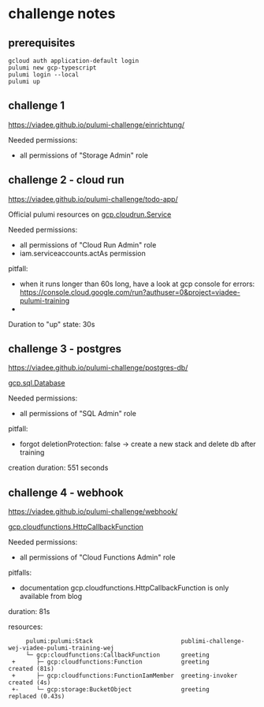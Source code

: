 # challenge notes

## prerequisites

```shell
gcloud auth application-default login
pulumi new gcp-typescript
pulumi login --local
pulumi up
```

## challenge 1

https://viadee.github.io/pulumi-challenge/einrichtung/

Needed permissions:

- all permissions of "Storage Admin" role

## challenge 2 - cloud run

https://viadee.github.io/pulumi-challenge/todo-app/

Official pulumi resources on [gcp.cloudrun.Service](https://www.pulumi.com/registry/packages/gcp/api-docs/cloudrun/service/) 

Needed permissions:

- all permissions of "Cloud Run Admin" role
- iam.serviceaccounts.actAs permission

pitfall:

- when it runs longer than 60s long, have a look at gcp console for errors: https://console.cloud.google.com/run?authuser=0&project=viadee-pulumi-training
- 

Duration to "up" state: 30s

## challenge 3 - postgres

https://viadee.github.io/pulumi-challenge/postgres-db/

[gcp.sql.Database](https://www.pulumi.com/registry/packages/gcp/api-docs/sql/database/)

Needed permissions:

- all permissions of "SQL Admin" role

pitfall:

- forgot deletionProtection: false -> create a new stack and delete db after training

creation duration: 551 seconds

## challenge 4 - webhook

https://viadee.github.io/pulumi-challenge/webhook/


[gcp.cloudfunctions.HttpCallbackFunction](https://www.pulumi.com/blog/simple-serverless-programming-with-google-cloud-functions-and-pulumi/)

Needed permissions:

- all permissions of "Cloud Functions Admin" role

pitfalls:

- documentation gcp.cloudfunctions.HttpCallbackFunction is only available from blog

duration: 81s

resources:

```shell
     pulumi:pulumi:Stack                         publimi-challenge-wej-viadee-pulumi-training-wej                       
     └─ gcp:cloudfunctions:CallbackFunction      greeting                                                               
 +      ├─ gcp:cloudfunctions:Function           greeting                                          created (81s)        
 +      ├─ gcp:cloudfunctions:FunctionIamMember  greeting-invoker                                  created (4s)         
 +-     └─ gcp:storage:BucketObject              greeting                                          replaced (0.43s)  
```

